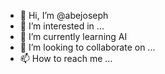 - 👋 Hi, I’m @abejoseph
- 👀 I’m interested in ...
- 🌱 I’m currently learning AI
- 💞️ I’m looking to collaborate on ...
- 📫 How to reach me ...

<!---
abejoseph/abejoseph is a ✨ special ✨ repository because its `README.md` (this file) appears on your GitHub profile.
You can click the Preview link to take a look at your changes.
--->
